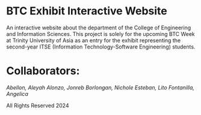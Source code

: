 # BTC Exhibit Interactive Website
An interactive website about the department of the College of Engineering and Information Sciences. This project is solely for the upcoming BTC Week at Trinity University of Asia as an entry for the exhibit representing the second-year ITSE (Information Technology-Software Engineering) students.

# Collaborators:
*Abellon, Aleyah*
*Alonzo, Jonreb*
*Borlongan, Nichole*
*Esteban, Lito*
*Fontanilla, Angelica*

All Rights Reserved 2024


